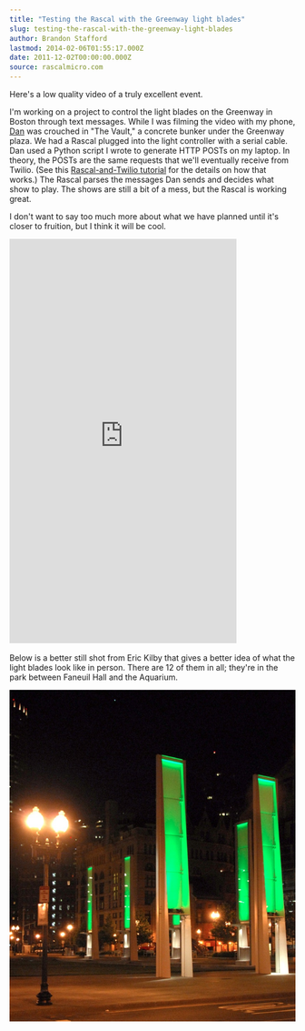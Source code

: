 ```yaml
---
title: "Testing the Rascal with the Greenway light blades"
slug: testing-the-rascal-with-the-greenway-light-blades
author: Brandon Stafford
lastmod: 2014-02-06T01:55:17.000Z
date: 2011-12-02T00:00:00.000Z
source: rascalmicro.com
---
```

Here's a low quality video of a truly excellent event.

I'm working on a project to control the light blades on the Greenway in Boston through text messages. While I was filming the video with my phone, [Dan][2] was crouched in "The Vault," a concrete bunker under the Greenway plaza. We had a Rascal plugged into the light controller with a serial cable. Dan used a Python script I wrote to generate HTTP POSTs on my laptop. In theory, the POSTs are the same requests that we'll eventually receive from Twilio. (See this [Rascal-and-Twilio tutorial][1] for the details on how that works.) The Rascal parses the messages Dan sends and decides what show to play. The shows are still a bit of a mess, but the Rascal is working great.

I don't want to say too much more about what we have planned until it's closer to fruition, but I think it will be cool.

<iframe src="http://player.vimeo.com/video/33047579?title=0&amp;byline=0&amp;portrait=0" width="400" height="711" frameborder="0" webkitAllowFullScreen mozallowfullscreen allowFullScreen></iframe>

Below is a better still shot from Eric Kilby that gives a better idea of what the light blades look like in person. There are 12 of them in all; they're in the park between Faneuil Hall and the Aquarium.

<a href="http://www.flickr.com/photos/ekilby/2600873212/"><img src="/img/eric-kilby-light-blades.jpg" alt="6 green steel blades, 20 feet high, aimed at the sky"></a>

[1]: http://rascalmicro.com/docs/basic-tutorial-responding-to-text-messages.html
[2]: http://thehinge.net/
